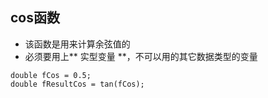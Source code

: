 ## cos函数

* 该函数是用来计算余弦值的
* 必须要用上** 实型变量 **，不可以用的其它数据类型的变量

```
double fCos = 0.5;
double fResultCos = tan(fCos);
```
